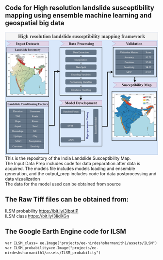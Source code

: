 ## Code for High resolution landslide susceptibility mapping using ensemble machine learning and geospatial big data


![graphical abstract drawio](https://github.com/der-knight/ILSM/blob/main/Images/graphical%20abstract.jpg)
This is the repository of the India Landslide Susceptibility Map.  
The Input Data Prep includes code for data preparation after data is acquired. 
The models file includes models loading and ensemble generation, and the output_prep includes code for data postprocessing and data vizualization  
The data for the model used can be obtained from source  
## The Raw Tiff files can be obtained from:
ILSM probability https://bit.ly/3ibptIP  
ILSM class https://bit.ly/3IidXGn  
## The Google Earth Engine code for ILSM
````
var ILSM_class= ee.Image("projects/ee-nirdeshsharmanith1/assets/ILSM")  
var ILSM_probability=ee.Image("projects/ee-nirdeshsharmanith1/assets/ILSM_probability")  
````
